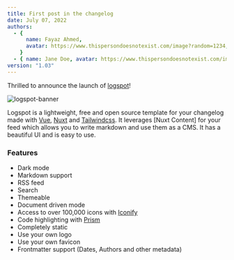 ```yaml
---
title: First post in the changelog
date: July 07, 2022
authors:
  - {
      name: Fayaz Ahmed,
      avatar: https://www.thispersondoesnotexist.com/image?random=1234,
    }
  - { name: Jane Doe, avatar: https://www.thispersondoesnotexist.com/image }
version: "1.03"
---
```


Thrilled to announce the launch of [logspot](https://github.com/fayazara/logspot)!

![logspot-banner](/logspot-banner.png)

Logspot is a lightweight, free and open source template for your changelog made with [Vue](https://vuejs.com), [Nuxt](https://nuxtjs.org) and [Tailwindcss](https://tailwindcss.com). It leverages [Nuxt Content] for your feed which allows you to write markdown and use them as a CMS. It has a beautiful UI and is easy to use.

### Features

- Dark mode
- Markdown support
- RSS feed
- Search
- Themeable
- Document driven mode
- Access to over 100,000 icons with [Iconify](https://fontawesome.com)
- Code highlighting with [Prism](https://prismjs.com)
- Completely static
- Use your own logo
- Use your own favicon
- Frontmatter support (Dates, Authors and other metadata)
